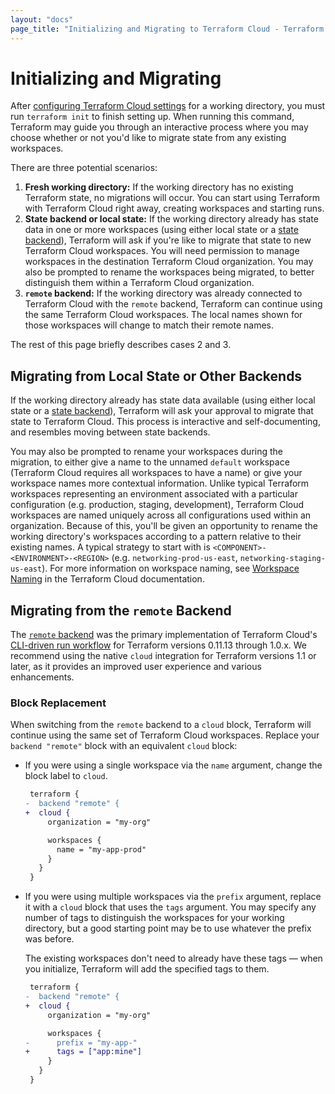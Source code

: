 ```yaml
---
layout: "docs"
page_title: "Initializing and Migrating to Terraform Cloud - Terraform CLI"
---
```


# Initializing and Migrating

After [configuring Terraform Cloud settings](/docs/cli/cloud/settings.html) for a working directory, you must run `terraform init` to finish setting up. When running this command, Terraform may guide you through an interactive process where you may choose whether or not you'd like to migrate state from any existing workspaces.

There are three potential scenarios:

1. **Fresh working directory:** If the working directory has no existing Terraform state, no migrations will occur. You can start using Terraform with Terraform Cloud right away, creating workspaces and starting runs.
2. **State backend or local state:** If the working directory already has state data in one or more workspaces (using either local state or a [state backend](/docs/language/settings/backends/index.html)), Terraform will ask if you're like to migrate that state to new Terraform Cloud workspaces. You will need permission to manage workspaces in the destination Terraform Cloud organization. You may also be prompted to rename the workspaces being migrated, to better distinguish them within a Terraform Cloud organization.
3. **`remote` backend:** If the working directory was already connected to Terraform Cloud with the `remote` backend, Terraform can continue using the same Terraform Cloud workspaces. The local names shown for those workspaces will change to match their remote names.

The rest of this page briefly describes cases 2 and 3.

## Migrating from Local State or Other Backends

If the working directory already has state data available (using either local state or a [state
backend](/docs/language/settings/backends/index.html)), Terraform will ask your approval to migrate
that state to Terraform Cloud. This process is interactive and self-documenting, and resembles
moving between state backends.

You may also be prompted to rename your workspaces during the migration, to either give a name to
the unnamed `default` workspace (Terraform Cloud requires all workspaces to have a name) or give
your workspace names more contextual information. Unlike typical Terraform workspaces representing
an environment associated with a particular configuration (e.g. production, staging, development),
Terraform Cloud workspaces are named uniquely across all configurations used within an organization.
Because of this, you'll be given an opportunity to rename the working directory's workspaces
according to a pattern relative to their existing names. A typical strategy to start with is
`<COMPONENT>-<ENVIRONMENT>-<REGION>` (e.g.  `networking-prod-us-east`,
`networking-staging-us-east`). For more information on workspace naming, see [Workspace
Naming](/docs/cloud/workspaces/naming.html) in the Terraform Cloud documentation.

## Migrating from the `remote` Backend

The [`remote` backend](/docs/language/settings/backends/remote.html) was the primary
implementation of Terraform Cloud's [CLI-driven run workflow](/docs/cloud/run/cli.html) for
Terraform versions 0.11.13 through 1.0.x. We recommend using the native `cloud`
integration for Terraform versions 1.1 or later, as it provides an improved user experience and
various enhancements.

### Block Replacement

When switching from the `remote` backend to a `cloud` block, Terraform will continue using the same
set of Terraform Cloud workspaces. Replace your `backend "remote"` block with an equivalent `cloud`
block:

- If you were using a single workspace via the `name` argument, change the block
  label to `cloud`.

    ```diff
     terraform {
    -  backend "remote" {
    +  cloud {
         organization = "my-org"

         workspaces {
           name = "my-app-prod"
         }
       }
     }
    ```

- If you were using multiple workspaces via the `prefix` argument, replace it
  with a `cloud` block that uses the `tags` argument. You may specify any number of tags to
  distinguish the workspaces for your working directory, but a good starting point may be to use
  whatever the prefix was before.

    The existing workspaces don't need to already have these tags — when you
    initialize, Terraform will add the specified tags to them.

    ```diff
     terraform {
    -  backend "remote" {
    +  cloud {
         organization = "my-org"

         workspaces {
    -      prefix = "my-app-"
    +      tags = ["app:mine"]
         }
       }
     }
    ```
